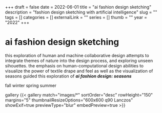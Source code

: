 +++ 
draft = false
date = 2022-06-01
title = "ai fashion design sketching"
description = "fashion design sketching with artificial intelligence"
slug = "" 
tags = []
categories = []
externalLink = ""
series = []
thumb = ""
year = "2022"
+++

# ai fashion design sketching

this exploration of human and machine collaborative design attempts to integrate themes of nature into the design process, and exploring unseen sihouettes. the emphasis on human-computational design abilities to visualize the power of textile drape and feel as well as the visualization of seasons guided this exploration of ***ai fashion design: seasons*** 

fall 
winter
spring
summer

gallery
{{< gallery match="images/*" sortOrder="desc" rowHeight="150" margins="5" thumbnailResizeOptions="600x600 q90 Lanczos" showExif=true previewType="blur" embedPreview=true >}}